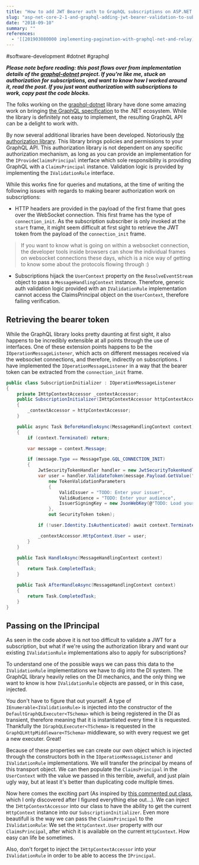 ```yaml
---
title: "How to add JWT Bearer auth to GraphQL subscriptions on ASP.NET Core 2.1?"
slug: "asp-net-core-2-1-and-graphql-adding-jwt-bearer-validation-to-subscriptions"
date: "2018-09-10"
summary: ""
references: 
  - '[[201903080000 implementing-pagination-with-graphql-net-and-relay]]'
---
```


#software-development #dotnet #graphql

***Please note before reading: this post flows over from implementation details of the [graphql-dotnet](https://github.com/graphql-dotnet/) project. If you're like me, stuck on authorization for subscriptions, and want to know how I worked around it, read the post. If you just want authorization with subscriptions to work, copy past the code blocks.***

The folks working on the [graphql-dotnet](https://github.com/graphql-dotnet/graphql-dotnet) library have done some amazing work on bringing [the GraphQL specification](https://facebook.github.io/graphql/) to the .NET ecosystem. While the library is definitely not easy to implement, the resulting GraphQL API can be a delight to work with.

By now several additional libraries have been developed. Notoriously [the authorization library](https://github.com/graphql-dotnet/authorization). This library brings policies and permissions to your GraphQL API. This authorization library is not dependent on any specific authorization mechanism, as long as you can provide an implementation for the `IProvideClaimsPrincipal` interface which sole responsibility is providing GraphQL with a `ClaimsPrincipal` instance. Validation logic is provided by implementing the `IValidationRule` interface.

While this works fine for queries and mutations, at the time of writing the following issues with regards to making bearer authorization work on subscriptions:

* HTTP headers are provided in the payload of the first frame that goes over the WebSocket connection. This first frame has the type of `connection_init`. As the subscription subscriber is only invoked at the `start` frame, it might seem difficult at first sight to retrieve the JWT token from the payload of the `connection_init` frame.

> If you want to know what is going on within a websocket connection, the developer tools inside browsers can show the individual frames on websocket connections these days, which is a nice way of getting to know some about the protocols flowing through :)

* Subscriptions hijack the `UserContext` property on the `ResolveEventStream` object to pass a `MessageHandlingContext` instance. Therefore, generic auth validation logic provided with an `IValidationRule` implementation cannot access the ClaimsPrincipal object on the `UserContext`, therefore failing verification.

## Retrieving the bearer token

While the GraphQL library looks pretty daunting at first sight, it also happens to be incredibly extensible at all points through the use of interfaces. One of these extension points happens to be the `IOperationMessageListener`, which acts on different messages received via the websocket connections, and therefore, indirectly on subscriptions. I have implemented the `IOperationMessageListener` in a way that the bearer token can be extracted from the `connection_init` frame.

```csharp
public class SubscriptionInitializer : IOperationMessageListener
{
    private IHttpContextAccessor _contextAccessor;
    public SubscriptionInitializer(IHttpContextAccessor httpContextAccessor)
    {
        _contextAccessor = httpContextAccessor;
    }

    public async Task BeforeHandleAsync(MessageHandlingContext context)
    {
        if (context.Terminated) return;

        var message = context.Message;

        if (message.Type == MessageType.GQL_CONNECTION_INIT)
        {
            JwtSecurityTokenHandler handler = new JwtSecurityTokenHandler();
            var user = handler.ValidateToken(message.Payload.GetValue("Authorization").ToString().Replace("Bearer ", ""),
                new TokenValidationParameters
                {
                    ValidIssuer = "TODO: Enter your issuer",
                    ValidAudience = "TODO: Enter your audience",
                    IssuerSigningKey = new JsonWebKey(@"TODO: Load your JWKS")
                },
                out SecurityToken token);

            if (!user.Identity.IsAuthenticated) await context.Terminate();

            _contextAccessor.HttpContext.User = user;
        }
    }

    public Task HandleAsync(MessageHandlingContext context)
    {
        return Task.CompletedTask;
    }

    public Task AfterHandleAsync(MessageHandlingContext context)
    {
        return Task.CompletedTask;
    }
}
```

## Passing on the IPrincipal

As seen in the code above it is not too difficult to validate a JWT for a subscription, but what if we're using the authorization library and want our existing `IValidationRule` implementations also to apply for subscriptions?

To understand one of the possible ways we can pass this data to the `IValidationRule` implementations we have to dig into the DI system. The GraphQL library heavily relies on the DI mechanics, and the only thing we want to know is how `IValidationRule` objects are passed, or in this case, injected.

You don't have to figure that out yourself. A type of `IEnumerable<IValidationRule>` is injected into the constructor of the `DefaultGraphQLExecuter<TSchema>` which is being registered in the DI as transient, therefore meaning that it is instantiated every time it is requested. Thankfully the `IGraphQLExecuter<TSchema>` is requested in the `GraphQLHttpMiddleware<TSchema>` middleware, so with every request we get a new executer. Great!

Because of these properties we can create our own object which is injected through the constructors both in the `IOperationMessageListener` and `IValidationRule` implementations. We will transfer the principal by means of this transport object. We can then populate the `ClaimsPrincipal` in the `UserContext` with the value we passed in this terrible, awefull, and just plain ugly way, but at least it's better than duplicating code multiple times.

Now here comes the exciting part (As inspired by [this commented out class](https://github.com/graphql-dotnet/server/blob/develop/samples/Samples.Server/AddAuthenticator.cs), which I only discovered after I figured everything else out…). We can inject the `IHttpContextAccessor` into our class to have the ability to get the current `HttpContext` instance into our `SubscriptionInitializer`. Even more beautifull is the way we can pass the `ClaimsPrincipal` to the `IValidationRule`: We set the `HttpContext.User` property with our `ClaimsPrincipal`, after which it is available on the current `HttpContext`. How easy can life be sometimes.

Also, don't forget to inject the `IHttpContextAccessor` into your `IValidationRule` in order to be able to access the `IPrincipal`.
